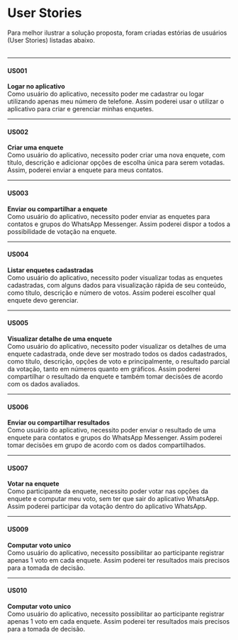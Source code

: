 # User Stories
Para melhor ilustrar a solução proposta, foram criadas estórias de usuários (User Stories)
listadas abaixo.
<br><br>

___________________________________________________
#### US001
**Logar no aplicativo**<br>
Como usuário do aplicativo, necessito poder me cadastrar ou logar utilizando apenas meu número de telefone.
Assim poderei usar o utilizar o aplicativo para criar e gerenciar minhas enquetes.
___________________________________________________

#### US002
**Criar uma enquete**<br>
Como usuário do aplicativo, necessito poder criar uma nova enquete, com título, descrição e adicionar opções de escolha única para serem votadas.
Assim, poderei enviar a enquete para meus contatos.
___________________________________________________

#### US003
**Enviar ou compartilhar a enquete**<br>
Como usuário do aplicativo, necessito poder enviar as enquetes para contatos e grupos do WhatsApp Messenger.
Assim poderei dispor a todos a possibilidade de votação na enquete.
___________________________________________________

#### US004
**Listar enquetes cadastradas**<br>
Como usuário do aplicativo, necessito poder visualizar todas as enquetes cadastradas, com alguns dados para visualização rápida de seu conteúdo, como título, descrição e número de votos.
Assim poderei escolher qual enquete devo gerenciar.
___________________________________________________

#### US005
**Visualizar detalhe de uma enquete**<br>
Como usuário do aplicativo, necessito poder visualizar os detalhes de uma enquete cadastrada, onde deve ser mostrado todos os dados cadastrados, como título, descrição, opções de voto e principalmente, o resultado parcial da votação, tanto em números quanto em gráficos.
Assim poderei compartilhar o resultado da enquete e também tomar decisões de acordo com os dados avaliados.
___________________________________________________

#### US006
**Enviar ou compartilhar resultados**<br>
Como usuário do aplicativo, necessito poder enviar o resultado de uma enquete para contatos e grupos do WhatsApp Messenger.
Assim poderei tomar decisões em grupo de acordo com os dados compartilhados.
___________________________________________________

#### US007
**Votar na enquete**<br>
Como participante da enquete, necessito poder votar nas opções da enquete e computar meu voto, sem ter que sair do aplicativo WhatsApp.
Assim poderei participar da votação dentro do aplicativo WhatsApp.
___________________________________________________

#### US009
**Computar voto unico**<br>
Como usuário do aplicativo, necessito possibilitar ao participante registrar apenas 1 voto em cada enquete.
Assim poderei ter resultados mais precisos para a tomada de decisão.
___________________________________________________

#### US010
**Computar voto unico**<br>
Como usuário do aplicativo, necessito possibilitar ao participante registrar apenas 1 voto em cada enquete.
Assim poderei ter resultados mais precisos para a tomada de decisão.
